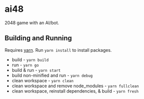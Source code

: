 # ai48

2048 game with an AI/bot.

## Building and Running
Requires [yarn](https://yarnpkg.com). Run `yarn install` to install packages.

 - build - `yarn build`
 - run - `yarn go`
 - build & run - `yarn start`
 - build non-minified and run - `yarn debug`
 - clean workspace - `yarn clean`
 - clean workspace and remove node_modules - `yarn fullclean`
 - clean workspace, reinstall dependencies, & build - `yarn fresh`
